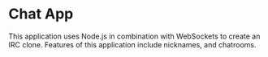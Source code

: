 Chat App
===========
This application uses Node.js in combination with WebSockets to create an IRC clone. Features of this application include nicknames, and chatrooms.
